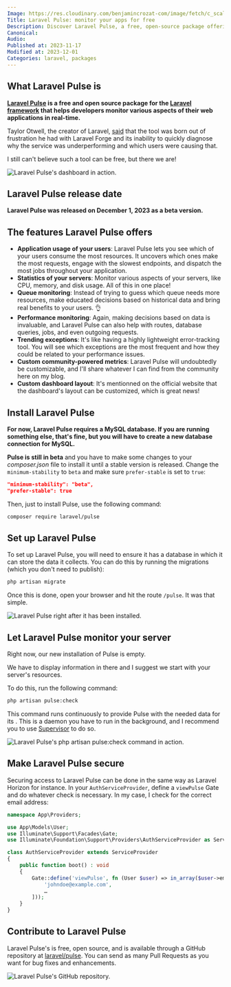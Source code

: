 ```yaml
---
Image: https://res.cloudinary.com/benjamincrozat-com/image/fetch/c_scale,f_webp,q_auto,w_1200/https://life-long-bunny.fra1.digitaloceanspaces.com/media-library/production/256/01HFEMVGDB82X8N51ZE7EYA0MG.jpg
Title: Laravel Pulse: monitor your apps for free
Description: Discover Laravel Pulse, a free, open-source package offering real-time app monitoring, usage statistics, queue monitoring, and more.
Canonical: 
Audio:
Published at: 2023-11-17
Modified at: 2023-12-01
Categories: laravel, packages
---
```


## What Laravel Pulse is

**[Laravel Pulse](https://pulse.laravel.com) is a free and open source package for the [Laravel framework](https://laravel.com) that helps developers monitor various aspects of their web applications in real-time.**

Taylor Otwell, the creator of Laravel, [said](https://twitter.com/taylorotwell/status/1725210034399797365) that the tool was born out of frustration he had with Laravel Forge and its inability to quickly diagnose why the service was underperforming and which users were causing that.

I still can't believe such a tool can be free, but there we are!

![Laravel Pulse's dashboard in action.](https://life-long-bunny.fra1.digitaloceanspaces.com/media-library/production/255/conversions/01HFEMTCB9RCHDFGV1EZYRGVV5-medium.jpg)

## Laravel Pulse release date

**Laravel Pulse was released on December 1, 2023 as a beta version.** 

## The features Laravel Pulse offers

- **Application usage of your users**: Laravel Pulse lets you see which of your users consume the most resources. It uncovers which ones make the most requests, engage with the slowest endpoints, and dispatch the most jobs throughout your application.
- **Statistics of your servers**: Monitor various aspects of your servers, like CPU, memory, and disk usage. All of this in one place!
- **Queue monitoring**: Instead of trying to guess which queue needs more resources, make educated decisions based on historical data and bring real benefits to your users. 👌
- **Performance monitoring**: Again, making decisions based on data is invaluable, and Laravel Pulse can also help with routes, database queries, jobs, and even outgoing requests.
- **Trending exceptions**: It's like having a highly lightweight error-tracking tool. You will see which exceptions are the most frequent and how they could be related to your performance issues.
- **Custom community-powered metrics**: Laravel Pulse will undoubtedly be customizable, and I'll share whatever I can find from the community here on my blog.
- **Custom dashboard layout**: It's mentionned on the official website that the dashboard's layout can be customized, which is great news!

## Install Laravel Pulse

**For now, Laravel Pulse requires a MySQL database. If you are running something else, that's fine, but you will have to create a new database connection for MySQL.**

**Pulse is still in beta** and you have to make some changes to your *composer.json* file to install it until a stable version is released. Change the `minimum-stability` to `beta` and make sure `prefer-stable` is set to `true`:

```json
"minimum-stability": "beta",
"prefer-stable": true
```

Then, just to install Pulse, use the following command:

```bash
composer require laravel/pulse
```

## Set up Laravel Pulse

To set up Laravel Pulse, you will need to ensure it has a database in which it can store the data it collects. You can do this by running the migrations (which you don't need to publish):

```bash
php artisan migrate
```

Once this is done, open your browser and hit the route `/pulse`. It was that simple.

![Laravel Pulse right after it has been installed.](https://res.cloudinary.com/benjamincrozat-com/image/fetch/c_scale,f_webp,q_auto,w_1200/https://github.com/benjamincrozat/content/assets/3613731/16b61b08-db6d-47ee-8439-ae8c34ba371f)

## Let Laravel Pulse monitor your server

Right now, our new installation of Pulse is empty.

We have to display information in there and I suggest we start with your server's resources.

To do this, run the following command:

```bash
php artisan pulse:check
```

This command runs continuously to provide Pulse with the needed data for its . This is a daemon you have to run in the background, and I recommend you to use [Supervisor](http://supervisord.org) to do so.

![Laravel Pulse's php artisan pulse:check command in action.](https://res.cloudinary.com/benjamincrozat-com/image/fetch/c_scale,f_webp,q_auto,w_1200/https://github.com/benjamincrozat/content/assets/3613731/6ce523e5-1294-41d9-94ee-dfffec241bdc)

## Make Laravel Pulse secure

Securing access to Laravel Pulse can be done in the same way as Laravel Horizon for instance. In your `AuthServiceProvider`, define a `viewPulse` Gate and do whatever check is necessary. In my case, I check for the correct email address:

```php
namespace App\Providers;

use App\Models\User;
use Illuminate\Support\Facades\Gate;
use Illuminate\Foundation\Support\Providers\AuthServiceProvider as ServiceProvider;

class AuthServiceProvider extends ServiceProvider
{
    public function boot() : void
    {
        Gate::define('viewPulse', fn (User $user) => in_array($user->email, [
            'johndoe@example.com',
            …
        ]));
    }
}
```

## Contribute to Laravel Pulse

Laravel Pulse's is free, open source, and is available through a GitHub repository at [laravel/pulse](https://github.com/laravel/pulse). You can send as many Pull Requests as you want for bug fixes and enhancements.

![Laravel Pulse's GitHub repository.](https://res.cloudinary.com/benjamincrozat-com/image/fetch/c_scale,f_webp,q_auto,w_1200/https://github.com/benjamincrozat/content/assets/3613731/64cc4a49-c450-48c1-a1f3-32a7473725ee)

